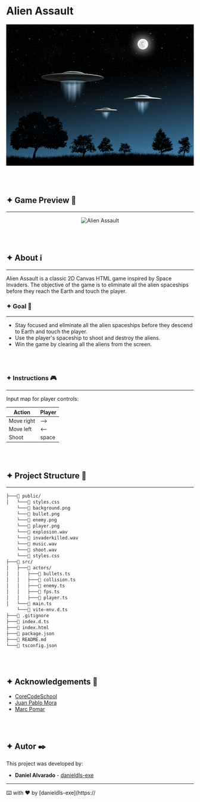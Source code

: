 # Alien Assault

<p align="center">
    <img src="./public/githubback.png" alt="Alien Assault Background" width="700"/>
</p>

<br/>
<br/>

## **✦ Game Preview** 🚀

---

<p align="center">
    <img src="./public/github-gif.gif" alt="Alien Assault" width="800"/>
</p>

<br/>
<br/>

## **✦ About** ℹ️

---

Alien Assault is a classic 2D Canvas HTML game inspired by Space Invaders. The objective of the game is to eliminate all the alien spaceships before they reach the Earth and touch the player.

### **✦ Goal** 🎯

---

- Stay focused and eliminate all the alien spaceships before they descend to Earth and touch the player.
- Use the player's spaceship to shoot and destroy the aliens.
- Win the game by clearing all the aliens from the screen.

<br/>
<br/>

### **✦ Instructions** 🎮

---

Input map for player controls:

| Action         | Player   |
| -------------- | -------- |
| Move right     |  -->     |
| Move left      |  <--     |
| Shoot          | space    |

<br/>
<br/>

## **✦ Project Structure** 📂

---

```
├───📁 public/
│   └───📄 styles.css
    └───📄 background.png
    └───📄 bullet.png
    └───📄 enemy.png
    └───📄 player.png
    └───📄 explosion.wav
    └───📄 invaderkilled.wav
    └───📄 music.wav
    └───📄 shoot.wav
    └───📄 styles.css
├───📁 src/
│   ├───📁 actors/
│   │   ├───📄 bullets.ts
│   │   ├───📄 collision.ts
│   │   ├───📄 enemy.ts
│   │   ├───📄 fps.ts
│   │   ├───📄 player.ts
│   └───📄 main.ts
    └───📄 vite-env.d.ts
├───📄 .gitignore
├───📄 index.d.ts
├───📄 index.html
├───📄 package.json
├───📄 README.md
└───📄 tsconfig.json
```

<br/>
<br/>

## **✦ Acknowledgements** 🙏

 - [CoreCodeSchool](https://github.com/core-school)
 - [Juan Pablo Mora](https://github.com/Systrent)
 - [Marc Pomar](https://github.com/boyander)
 

<br/>
<br/>

## **✦ Autor** ✒️

This project was developed by:

* **Daniel Alvarado** - [danieldls-exe](https://github.com/DanielDls-exe)
---
⌨️ with ❤️ by [danieldls-exe](https://
